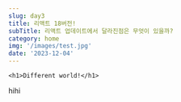 ```yaml
---
slug: day3
title: 리액트 18버전!
subTitle: 리액트 업데이트에서 달라진점은 무엇이 있을까?
category: home
img: '/images/test.jpg'
date: '2023-12-04'
---
```


```
<h1>Different world!</h1>
```

hihi
